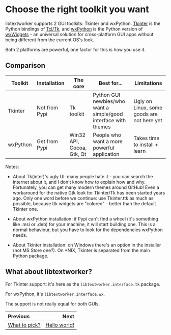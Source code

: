 # Choose the right toolkit you want

libtextworker supports 2 GUI toolkits: Tkinter and wxPython. [Tkinter][TkinterSite] is the Python bindings of [Tcl/Tk][TclSite], and [wxPython][wxPy] is the Python version of [wxWidgets][wxSite] - an universal solution for cross-platform GUI apps without being different from the current OS's look.

Both 2 platforms are powerful, one factor for this is how you use it.

## Comparison

| Toolkit  | Installation                                                             | The core                  | Best for...                                    | Limitations                                             |
|----------|--------------------------------------------------------------------------|---------------------------|------------------------------------------------|---------------------------------------------------------|
| Tkinter  | Not from Pypi      | Tk toolkit                | Python GUI newbies/who want a simple/good interface with themes | Ugly on Linux, some goods are not here yet              |
| wxPython | Get from Pypi | Win32 API, Cocoa, Gtk, Qt | People who want a more powerful application    | Takes time to install + learn |

Notes:

* About Tk(inter)'s ugly UI: many people hate it - you can search the internet about it, and I don't know how to explain how and why. Fortunately, you can get many modern themes around GitHub! Even a workaround for the native Gtk look for Tkinter/Tk has been started years ago. Only one word before we continue: use Tkinter.ttk as much as possible, because ttk widgets are "colored" - better than the default Tkinter one.

* About wxPython installation: if Pypi can't find a wheel (it's something like .msi or .deb) for your machine, it will start building one. This is a normal behaviour, but you have to look for the dependencies wxPython needs.

* About Tkinter installation: on Windows there's an option in the installer (not MS Store one?). On *NIX, Tkinter is separated from the main Python package.

## What about libtextworker?

For Tkinter support: it's here as the ```libtextworker.interface.tk``` package.

For wxPython, it's ```libtextworker.interface.wx```.

The support is not really equal for both GUIs.

[TclSite]: https://tcl.tk
[TkinterSite]: https://docs.python.org/3/library/tk.html
[wxPy]: https://wxpython.org
[wxSite]: https://wxwidgets.org

<div class="section_buttons">

| Previous                   |                       Next |
|:---------------------------|---------------------------:|
| [What to pick?](gettheright.md)                  | [Hello world!](firstcode.md) |

</div>